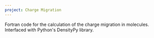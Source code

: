 ```yaml
---
project: Charge Migration
---
```


Fortran code for the calculation of the charge migration in molecules. Interfaced with Python's DensityPy library.

